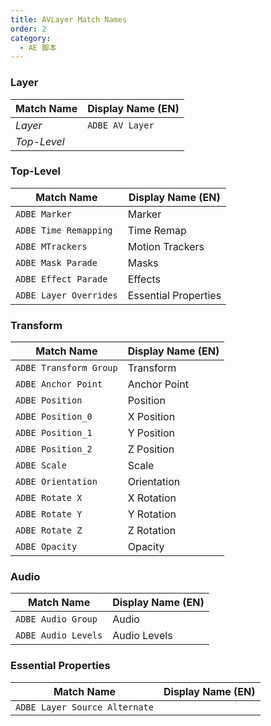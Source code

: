 ```yaml
---
title: AVLayer Match Names
order: 2
category:
  - AE 脚本
---
```


### Layer

| Match Name  | Display Name (EN) |
| ----------- | ----------------- |
| _Layer_     | `ADBE AV Layer`   |
| _Top-Level_ |

### Top-Level

| Match Name             | Display Name (EN)    |
| ---------------------- | -------------------- |
| `ADBE Marker`          | Marker               |
| `ADBE Time Remapping`  | Time Remap           |
| `ADBE MTrackers`       | Motion Trackers      |
| `ADBE Mask Parade`     | Masks                |
| `ADBE Effect Parade`   | Effects              |
| `ADBE Layer Overrides` | Essential Properties |

### Transform

| Match Name             | Display Name (EN) |
| ---------------------- | ----------------- |
| `ADBE Transform Group` | Transform         |
| `ADBE Anchor Point`    | Anchor Point      |
| `ADBE Position`        | Position          |
| `ADBE Position_0`      | X Position        |
| `ADBE Position_1`      | Y Position        |
| `ADBE Position_2`      | Z Position        |
| `ADBE Scale`           | Scale             |
| `ADBE Orientation`     | Orientation       |
| `ADBE Rotate X`        | X Rotation        |
| `ADBE Rotate Y`        | Y Rotation        |
| `ADBE Rotate Z`        | Z Rotation        |
| `ADBE Opacity`         | Opacity           |

### Audio

| Match Name          | Display Name (EN) |
| ------------------- | ----------------- |
| `ADBE Audio Group`  | Audio             |
| `ADBE Audio Levels` | Audio Levels      |

### Essential Properties

| Match Name                    | Display Name (EN) |
| ----------------------------- | ----------------- |
| `ADBE Layer Source Alternate` |                   |

